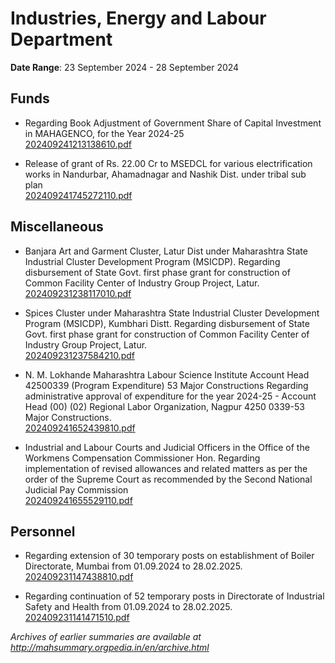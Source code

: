 # Industries, Energy and Labour Department

**Date Range**: 23 September 2024 - 28 September 2024


## Funds
- Regarding Book Adjustment of Government Share of Capital Investment in MAHAGENCO, for the Year 2024-25\
  [202409241213138610.pdf](https://gr.maharashtra.gov.in/Site/Upload/Government%20Resolutions/English/202409241213138610.pdf)

- Release of grant of Rs. 22.00 Cr to MSEDCL for various electrification works in Nandurbar, Ahamadnagar and Nashik Dist. under tribal sub plan\
  [202409241745272110.pdf](https://gr.maharashtra.gov.in/Site/Upload/Government%20Resolutions/English/202409241745272110.pdf)

## Miscellaneous
- Banjara Art and Garment Cluster, Latur Dist under Maharashtra State Industrial Cluster Development Program (MSICDP). Regarding disbursement of State Govt. first phase grant for construction of Common Facility Center of Industry Group Project, Latur.\
  [202409231238117010.pdf](https://gr.maharashtra.gov.in/Site/Upload/Government%20Resolutions/English/202409231238117010.pdf)

- Spices Cluster under Maharashtra State Industrial Cluster Development Program (MSICDP), Kumbhari Distt. Regarding disbursement of State Govt. first phase grant for construction of Common Facility Center of Industry Group Project, Latur.\
  [202409231237584210.pdf](https://gr.maharashtra.gov.in/Site/Upload/Government%20Resolutions/English/202409231237584210.pdf)

- N. M. Lokhande Maharashtra Labour Science Institute Account Head 42500339 (Program Expenditure) 53 Major Constructions Regarding administrative approval of expenditure for the year 2024-25 - Account Head (00) (02) Regional Labor Organization, Nagpur 4250 0339-53 Major Constructions.\
  [202409241652439810.pdf](https://gr.maharashtra.gov.in/Site/Upload/Government%20Resolutions/English/202409241652439810.pdf)

- Industrial and Labour Courts and Judicial Officers in the Office of the Workmens Compensation Commissioner Hon. Regarding implementation of revised allowances and related matters as per the order of the Supreme Court as recommended by the Second National Judicial Pay Commission\
  [202409241655529110.pdf](https://gr.maharashtra.gov.in/Site/Upload/Government%20Resolutions/English/202409241655529110.pdf)

## Personnel
- Regarding extension of 30 temporary posts on establishment of Boiler Directorate, Mumbai from 01.09.2024 to 28.02.2025.\
  [202409231147438810.pdf](https://gr.maharashtra.gov.in/Site/Upload/Government%20Resolutions/English/202409231147438810.pdf)

- Regarding continuation of 52 temporary posts in Directorate of Industrial Safety and Health from 01.09.2024 to 28.02.2025.\
  [202409231141471510.pdf](https://gr.maharashtra.gov.in/Site/Upload/Government%20Resolutions/English/202409231141471510.pdf)


*Archives of earlier summaries are available at http://mahsummary.orgpedia.in/en/archive.html*